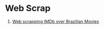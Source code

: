 # Web Scrap

1) [Web scrapping IMDb over Brazilian Movies](https://github.com/qwchagas/web_scrapping/tree/master/imdb)
 
